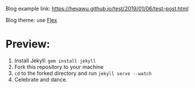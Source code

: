 Blog example link: https://hevawu.github.io/test/2019/01/06/test-post.html

Blog theme: use [Flex](http://the-development.github.io/flex/)

Preview:
===
1. Install Jekyll: `gem install jekyll`
2. Fork this repository to your machine
3. `cd` to the forked directory and run `jekyll serve --watch`
4. Celebrate and dance.
